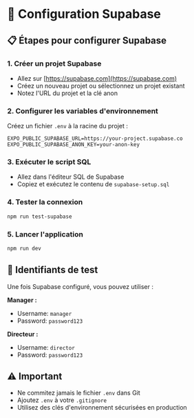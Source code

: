 # 🔧 Configuration Supabase

## 📋 **Étapes pour configurer Supabase**

### 1. **Créer un projet Supabase**
- Allez sur [https://supabase.com](https://supabase.com)
- Créez un nouveau projet ou sélectionnez un projet existant
- Notez l'URL du projet et la clé anon

### 2. **Configurer les variables d'environnement**
Créez un fichier `.env` à la racine du projet :

```env
EXPO_PUBLIC_SUPABASE_URL=https://your-project.supabase.co
EXPO_PUBLIC_SUPABASE_ANON_KEY=your-anon-key
```

### 3. **Exécuter le script SQL**
- Allez dans l'éditeur SQL de Supabase
- Copiez et exécutez le contenu de `supabase-setup.sql`

### 4. **Tester la connexion**
```bash
npm run test-supabase
```

### 5. **Lancer l'application**
```bash
npm run dev
```

## 🔑 **Identifiants de test**

Une fois Supabase configuré, vous pouvez utiliser :

**Manager :**
- Username: `manager`
- Password: `password123`

**Directeur :**
- Username: `director`
- Password: `password123`

## ⚠️ **Important**

- Ne commitez jamais le fichier `.env` dans Git
- Ajoutez `.env` à votre `.gitignore`
- Utilisez des clés d'environnement sécurisées en production 